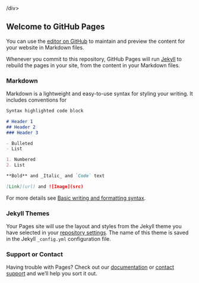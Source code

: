 
<script src="https://cdn.jsdelivr.net/npm/flipclock/dist/flipclock.min.js"></script>
<div class="clock" style="width='500px;'">/div>

## Welcome to GitHub Pages

You can use the [editor on GitHub](https://github.com/Sch3lp/snowcase2022-countdown/edit/gh-pages/index.md) to maintain and preview the content for your website in Markdown files.

Whenever you commit to this repository, GitHub Pages will run [Jekyll](https://jekyllrb.com/) to rebuild the pages in your site, from the content in your Markdown files.

### Markdown

Markdown is a lightweight and easy-to-use syntax for styling your writing. It includes conventions for

```markdown
Syntax highlighted code block

# Header 1
## Header 2
### Header 3

- Bulleted
- List

1. Numbered
2. List

**Bold** and _Italic_ and `Code` text

[Link](url) and ![Image](src)
```

For more details see [Basic writing and formatting syntax](https://docs.github.com/en/github/writing-on-github/getting-started-with-writing-and-formatting-on-github/basic-writing-and-formatting-syntax).

### Jekyll Themes

Your Pages site will use the layout and styles from the Jekyll theme you have selected in your [repository settings](https://github.com/Sch3lp/snowcase2022-countdown/settings/pages). The name of this theme is saved in the Jekyll `_config.yml` configuration file.

### Support or Contact

Having trouble with Pages? Check out our [documentation](https://docs.github.com/categories/github-pages-basics/) or [contact support](https://support.github.com/contact) and we’ll help you sort it out.

<script>
import FlipClock from 'flipclock';
const el = document.querySelector('.clock');
const clock = new FlipClock(el, new Date(2022,3,5), {face: 'DayCounter'});
</script>
